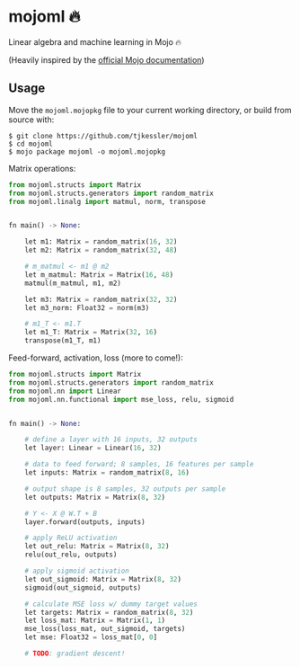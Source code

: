 # mojoml 🔥

Linear algebra and machine learning in Mojo 🔥

(Heavily inspired by the [official Mojo documentation](https://docs.modular.com/mojo/))

## Usage

Move the `mojoml.mojopkg` file to your current working directory, or build from source with:

```
$ git clone https://github.com/tjkessler/mojoml
$ cd mojoml
$ mojo package mojoml -o mojoml.mojopkg
```

Matrix operations:

```python
from mojoml.structs import Matrix
from mojoml.structs.generators import random_matrix
from mojoml.linalg import matmul, norm, transpose


fn main() -> None:

    let m1: Matrix = random_matrix(16, 32)
    let m2: Matrix = random_matrix(32, 48)

    # m_matmul <- m1 @ m2
    let m_matmul: Matrix = Matrix(16, 48)
    matmul(m_matmul, m1, m2)

    let m3: Matrix = random_matrix(32, 32)
    let m3_norm: Float32 = norm(m3)

    # m1_T <- m1.T
    let m1_T: Matrix = Matrix(32, 16)
    transpose(m1_T, m1)
```

Feed-forward, activation, loss (more to come!):

```python
from mojoml.structs import Matrix
from mojoml.structs.generators import random_matrix
from mojoml.nn import Linear
from mojoml.nn.functional import mse_loss, relu, sigmoid


fn main() -> None:

    # define a layer with 16 inputs, 32 outputs
    let layer: Linear = Linear(16, 32)

    # data to feed forward; 8 samples, 16 features per sample
    let inputs: Matrix = random_matrix(8, 16)

    # output shape is 8 samples, 32 outputs per sample
    let outputs: Matrix = Matrix(8, 32)

    # Y <- X @ W.T + B
    layer.forward(outputs, inputs)

    # apply ReLU activation
    let out_relu: Matrix = Matrix(8, 32)
    relu(out_relu, outputs)

    # apply sigmoid activation
    let out_sigmoid: Matrix = Matrix(8, 32)
    sigmoid(out_sigmoid, outputs)

    # calculate MSE loss w/ dummy target values
    let targets: Matrix = random_matrix(8, 32)
    let loss_mat: Matrix = Matrix(1, 1)
    mse_loss(loss_mat, out_sigmoid, targets)
    let mse: Float32 = loss_mat[0, 0]

    # TODO: gradient descent!
```
